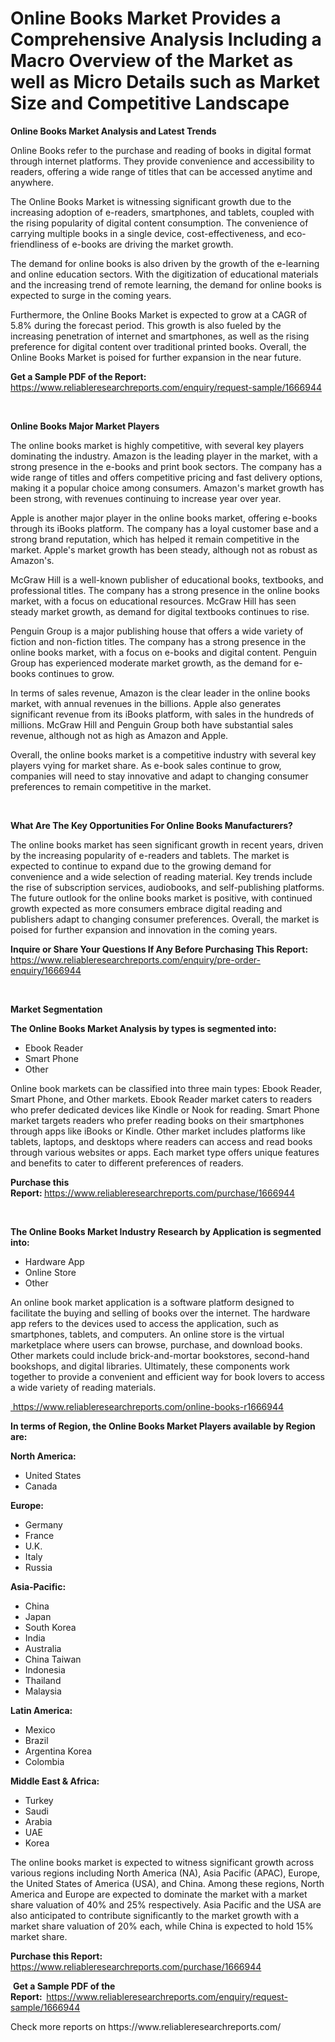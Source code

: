 <p><h1>Online Books Market Provides a Comprehensive Analysis Including a Macro Overview of the Market as well as Micro Details such as Market Size and Competitive Landscape</h1></p><p><strong>Online Books Market Analysis and Latest Trends</strong></p>
<p><p>Online Books refer to the purchase and reading of books in digital format through internet platforms. They provide convenience and accessibility to readers, offering a wide range of titles that can be accessed anytime and anywhere.</p><p>The Online Books Market is witnessing significant growth due to the increasing adoption of e-readers, smartphones, and tablets, coupled with the rising popularity of digital content consumption. The convenience of carrying multiple books in a single device, cost-effectiveness, and eco-friendliness of e-books are driving the market growth.</p><p>The demand for online books is also driven by the growth of the e-learning and online education sectors. With the digitization of educational materials and the increasing trend of remote learning, the demand for online books is expected to surge in the coming years.</p><p>Furthermore, the Online Books Market is expected to grow at a CAGR of 5.8% during the forecast period. This growth is also fueled by the increasing penetration of internet and smartphones, as well as the rising preference for digital content over traditional printed books. Overall, the Online Books Market is poised for further expansion in the near future.</p></p>
<p><strong>Get a Sample PDF of the Report:&nbsp;</strong> <a href="https://www.reliableresearchreports.com/enquiry/request-sample/1666944">https://www.reliableresearchreports.com/enquiry/request-sample/1666944</a></p>
<p>&nbsp;</p>
<p><strong>Online Books Major Market Players</strong></p>
<p><p>The online books market is highly competitive, with several key players dominating the industry. Amazon is the leading player in the market, with a strong presence in the e-books and print book sectors. The company has a wide range of titles and offers competitive pricing and fast delivery options, making it a popular choice among consumers. Amazon's market growth has been strong, with revenues continuing to increase year over year.</p><p>Apple is another major player in the online books market, offering e-books through its iBooks platform. The company has a loyal customer base and a strong brand reputation, which has helped it remain competitive in the market. Apple's market growth has been steady, although not as robust as Amazon's.</p><p>McGraw Hill is a well-known publisher of educational books, textbooks, and professional titles. The company has a strong presence in the online books market, with a focus on educational resources. McGraw Hill has seen steady market growth, as demand for digital textbooks continues to rise.</p><p>Penguin Group is a major publishing house that offers a wide variety of fiction and non-fiction titles. The company has a strong presence in the online books market, with a focus on e-books and digital content. Penguin Group has experienced moderate market growth, as the demand for e-books continues to grow.</p><p>In terms of sales revenue, Amazon is the clear leader in the online books market, with annual revenues in the billions. Apple also generates significant revenue from its iBooks platform, with sales in the hundreds of millions. McGraw Hill and Penguin Group both have substantial sales revenue, although not as high as Amazon and Apple.</p><p>Overall, the online books market is a competitive industry with several key players vying for market share. As e-book sales continue to grow, companies will need to stay innovative and adapt to changing consumer preferences to remain competitive in the market.</p></p>
<p>&nbsp;</p>
<p><strong>What Are The Key Opportunities For Online Books Manufacturers?</strong></p>
<p><p>The online books market has seen significant growth in recent years, driven by the increasing popularity of e-readers and tablets. The market is expected to continue to expand due to the growing demand for convenience and a wide selection of reading material. Key trends include the rise of subscription services, audiobooks, and self-publishing platforms. The future outlook for the online books market is positive, with continued growth expected as more consumers embrace digital reading and publishers adapt to changing consumer preferences. Overall, the market is poised for further expansion and innovation in the coming years.</p></p>
<p><strong>Inquire or Share Your Questions If Any Before Purchasing This Report:</strong> <a href="https://www.reliableresearchreports.com/enquiry/pre-order-enquiry/1666944">https://www.reliableresearchreports.com/enquiry/pre-order-enquiry/1666944</a></p>
<p>&nbsp;</p>
<p><strong>Market Segmentation</strong></p>
<p><strong>The Online Books Market Analysis by types is segmented into:</strong></p>
<p><ul><li>Ebook Reader</li><li>Smart Phone</li><li>Other</li></ul></p>
<p><p>Online book markets can be classified into three main types: Ebook Reader, Smart Phone, and Other markets. Ebook Reader market caters to readers who prefer dedicated devices like Kindle or Nook for reading. Smart Phone market targets readers who prefer reading books on their smartphones through apps like iBooks or Kindle. Other market includes platforms like tablets, laptops, and desktops where readers can access and read books through various websites or apps. Each market type offers unique features and benefits to cater to different preferences of readers.</p></p>
<p><strong>Purchase this Report:&nbsp;</strong><a href="https://www.reliableresearchreports.com/purchase/1666944">https://www.reliableresearchreports.com/purchase/1666944</a></p>
<p>&nbsp;</p>
<p><strong>The Online Books Market Industry Research by Application is segmented into:</strong></p>
<p><ul><li>Hardware App</li><li>Online Store</li><li>Other</li></ul></p>
<p><p>An online book market application is a software platform designed to facilitate the buying and selling of books over the internet. The hardware app refers to the devices used to access the application, such as smartphones, tablets, and computers. An online store is the virtual marketplace where users can browse, purchase, and download books. Other markets could include brick-and-mortar bookstores, second-hand bookshops, and digital libraries. Ultimately, these components work together to provide a convenient and efficient way for book lovers to access a wide variety of reading materials.</p></p>
<p><a href="https://www.reliableresearchreports.com/online-books-r1666944">&nbsp;https://www.reliableresearchreports.com/online-books-r1666944</a></p>
<p><strong>In terms of Region, the Online Books Market Players available by Region are:</strong></p>
<p>
    <p> <strong> North America: </strong>
        <ul>
            <li>United States</li>
            <li>Canada</li>
        </ul>
        </p> 
    <p> <strong> Europe: </strong>
        <ul>
            <li>Germany</li>
            <li>France</li>
            <li>U.K.</li>
            <li>Italy</li>
            <li>Russia</li>
        </ul>
        </p> 
    <p> <strong> Asia-Pacific: </strong>
        <ul>
            <li>China</li>
            <li>Japan</li>
            <li>South Korea</li>
            <li>India</li>
            <li>Australia</li>
            <li>China Taiwan</li>
            <li>Indonesia</li>
            <li>Thailand</li>
            <li>Malaysia</li>
        </ul>
        </p> 
    <p> <strong> Latin America: </strong>
        <ul>
            <li>Mexico</li>
            <li>Brazil</li>
            <li>Argentina Korea</li>
            <li>Colombia</li>
        </ul>
        </p> 
    <p> <strong> Middle East & Africa: </strong>
        <ul>
            <li>Turkey</li>
            <li>Saudi</li>
            <li>Arabia</li>
            <li>UAE</li>
            <li>Korea</li>
        </ul>
    </p>
    </p>
<p><p>The online books market is expected to witness significant growth across various regions including North America (NA), Asia Pacific (APAC), Europe, the United States of America (USA), and China. Among these regions, North America and Europe are expected to dominate the market with a market share valuation of 40% and 25% respectively. Asia Pacific and the USA are also anticipated to contribute significantly to the market growth with a market share valuation of 20% each, while China is expected to hold 15% market share.</p></p>
<p><strong>Purchase this Report: </strong><a href="https://www.reliableresearchreports.com/purchase/1666944">https://www.reliableresearchreports.com/purchase/1666944</a></p>
<p>&nbsp;<strong>Get a Sample PDF of the Report:&nbsp;&nbsp;</strong><a href="https://www.reliableresearchreports.com/enquiry/request-sample/1666944">https://www.reliableresearchreports.com/enquiry/request-sample/1666944</a></p>
<p><strong></strong></p>
<p>Check more reports on https://www.reliableresearchreports.com/</p>